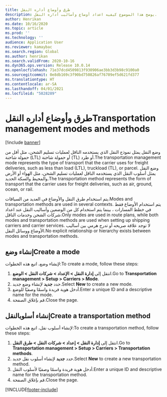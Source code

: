 ```yaml
---
title: طرق وأوضاع أداره النقل
description: يوضح هذا الموضوع كيفيه اعداد أوضاع وأساليب أداره النقل.
author: Henrikan
ms.date: 10/16/2020
ms.topic: article
ms.prod: ''
ms.technology: ''
audience: Application User
ms.reviewer: kamaybac
ms.search.region: Global
ms.author: henrikan
ms.search.validFrom: 2020-10-16
ms.dyn365.ops.version: Release 10.0.14
ms.openlocfilehash: 71e37dcd4509813f930906ae3bb3d3b98c9100a0
ms.sourcegitcommit: 0e8db169c3f90bd750826af76709ef5d621fd377
ms.translationtype: HT
ms.contentlocale: ar-SA
ms.lasthandoff: 04/01/2021
ms.locfileid: "5828289"
---
```

# <a name="transportation-management-modes-and-methods"></a><span data-ttu-id="e36c9-103">طرق وأوضاع أداره النقل</span><span class="sxs-lookup"><span data-stu-id="e36c9-103">Transportation management modes and methods</span></span>

[!include [banner](../includes/banner.md)]

<span data-ttu-id="e36c9-104">وضع النقل يمثل نموذج النقل الذي يستخدمه الناقل لعمليات تسليم الشحن، مثل أقل من حمولة شاحنة (LTL) أو حمولة شاحنة (TL) أو طرد.</span><span class="sxs-lookup"><span data-stu-id="e36c9-104">The transportation management  mode represents the type of transport that the carrier uses for freight deliveries, such as less than load (LTL), truckload (TL), or parcel.</span></span> <span data-ttu-id="e36c9-105">وضع النقل يمثل أسلوب النقل الذي يستخدمه الناقل لعمليات تسليم الشحن، مثل الهواء أو الأرض والمحيط والسكة الحديد.</span><span class="sxs-lookup"><span data-stu-id="e36c9-105">The transportation method represents the form of transport that the carrier uses for freight deliveries, such as air, ground, ocean, or rail.</span></span>

<span data-ttu-id="e36c9-106">يتم استخدام طرق النقل والأوضاع في العديد من السياقات.</span><span class="sxs-lookup"><span data-stu-id="e36c9-106">Modes and transportation methods are used in several contexts.</span></span> <span data-ttu-id="e36c9-107">يتم استخدام الأوضاع فقط في خطط المسارات ، بينما يتم استخدام كل من الوضعين وأساليب النقل عند اعداد شركات الشحن وخدمات الناقل.</span><span class="sxs-lookup"><span data-stu-id="e36c9-107">Only modes are used in route plans, while both modes and transportation methods are used when setting up shipping carriers and carrier services.</span></span> <span data-ttu-id="e36c9-108">لا توجد علاقة صريحه أو تدرج هرمي بين أساليب الأوضاع ووسائل النقل.</span><span class="sxs-lookup"><span data-stu-id="e36c9-108">No explicit relationship or hierarchy exists between modes and transportation methods.</span></span>

## <a name="create-a-mode"></a><span data-ttu-id="e36c9-109">إنشاء وضع</span><span class="sxs-lookup"><span data-stu-id="e36c9-109">Create a mode</span></span>

<span data-ttu-id="e36c9-110">لإنشاء وضع، اتبع هذه الخطوات:</span><span class="sxs-lookup"><span data-stu-id="e36c9-110">To create a mode, follow these steps:</span></span>

1. <span data-ttu-id="e36c9-111">انتقل إلى **إدارة النقل \> الإعداد \> شركات النقل \> الوضع**.</span><span class="sxs-lookup"><span data-stu-id="e36c9-111">Go to **Transportation management \> Setup \> Carriers \> Mode**.</span></span>
1. <span data-ttu-id="e36c9-112">حدد **جديد** لإنشاء وضع جديد.</span><span class="sxs-lookup"><span data-stu-id="e36c9-112">Select **New** to create a new mode.</span></span>
1. <span data-ttu-id="e36c9-113">أدخل هوية فريدة واسمًا وصفيًا للوضع.</span><span class="sxs-lookup"><span data-stu-id="e36c9-113">Enter a unique ID and a descriptive name for the mode.</span></span>
1. <span data-ttu-id="e36c9-114">قم بإغلاق الصفحة.</span><span class="sxs-lookup"><span data-stu-id="e36c9-114">Close the page.</span></span>

## <a name="create-a-transportation-method"></a><span data-ttu-id="e36c9-115">إنشاء أسلوبالنقل</span><span class="sxs-lookup"><span data-stu-id="e36c9-115">Create a transportation method</span></span>

<span data-ttu-id="e36c9-116">لإنشاء أسلوب نقل، اتبع هذه الخطوات:</span><span class="sxs-lookup"><span data-stu-id="e36c9-116">To create a transportation method, follow these steps:</span></span>

1. <span data-ttu-id="e36c9-117">انتقل إلى **إدارة النقل \> إعداد \> شركات النقل \> طرق النقل**.</span><span class="sxs-lookup"><span data-stu-id="e36c9-117">Go to **Transportation management \> Setup \> Carriers \> Transportation methods**.</span></span>
1. <span data-ttu-id="e36c9-118">حدد **جديد** لإنشاء أسلوب نقل جديد.</span><span class="sxs-lookup"><span data-stu-id="e36c9-118">Select **New** to create a new transportation method.</span></span>
1. <span data-ttu-id="e36c9-119">أدخل هوية فريدة واسمًا وصفيًا لأسلوب النقل.</span><span class="sxs-lookup"><span data-stu-id="e36c9-119">Enter a unique ID and descriptive name for the transportation method.</span></span>
1. <span data-ttu-id="e36c9-120">قم بإغلاق الصفحة.</span><span class="sxs-lookup"><span data-stu-id="e36c9-120">Close the page.</span></span>


[!INCLUDE[footer-include](../../includes/footer-banner.md)]